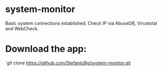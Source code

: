 # system-monitor
Basic system connections established.  Check  IP via AbuseDB, Virustotal and WebCheck. 


# Download the app: 
`git clone https://github.com/StefantoBg/system-monitor.git
